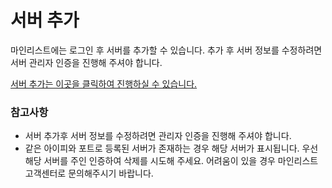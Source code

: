 # 서버 추가

마인리스트에는 로그인 후 서버를 추가할 수 있습니다. 추가 후 서버 정보를 수정하려면 서버 관리자 인증을 진행해 주셔야 합니다.

[서버 추가는 이곳을 클릭하여 진행하실 수 있습니다.](https://minelist.kr/servers/new)

### 참고사항

* 서버 추가후 서버 정보를 수정하려면 관리자 인증을 진행해 주셔야 합니다.
* 같은 아이피와 포트로 등록된 서버가 존재하는 경우 해당 서버가 표시됩니다. 우선 해당 서버를 주인 인증하여 삭제를 시도해 주세요. 어려움이 있을 경우 마인리스트 고객센터로 문의해주시기 바랍니다.

